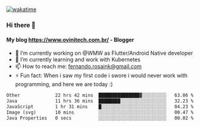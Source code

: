 [![wakatime](https://wakatime.com/badge/user/d5892087-17e6-46ab-8384-91a71a9b88d8.svg)](https://wakatime.com/@d5892087-17e6-46ab-8384-91a71a9b88d8)
### Hi there 👋

#### My blog https://www.ovinitech.com.br/ - Blogger

- 🔭 I’m currently working on @WMW as Flutter/Android Native developer
- 🌱 I’m currently learning and work with Kubernetes
- 📫 How to reach me: fernando.rosaink@gmail.com 
- ⚡ Fun fact: When i saw my first code i swore i would never work with programming, and here we are today :)

<!--START_SECTION:waka-->

```txt
Other             22 hrs 42 mins  ███████████████▓░░░░░░░░░   63.06 %
Java              11 hrs 36 mins  ████████░░░░░░░░░░░░░░░░░   32.23 %
JavaScript        1 hr 31 mins    █░░░░░░░░░░░░░░░░░░░░░░░░   04.23 %
Image (svg)       10 mins         ░░░░░░░░░░░░░░░░░░░░░░░░░   00.47 %
Java Properties   0 secs          ░░░░░░░░░░░░░░░░░░░░░░░░░   00.02 %
```

<!--END_SECTION:waka-->
